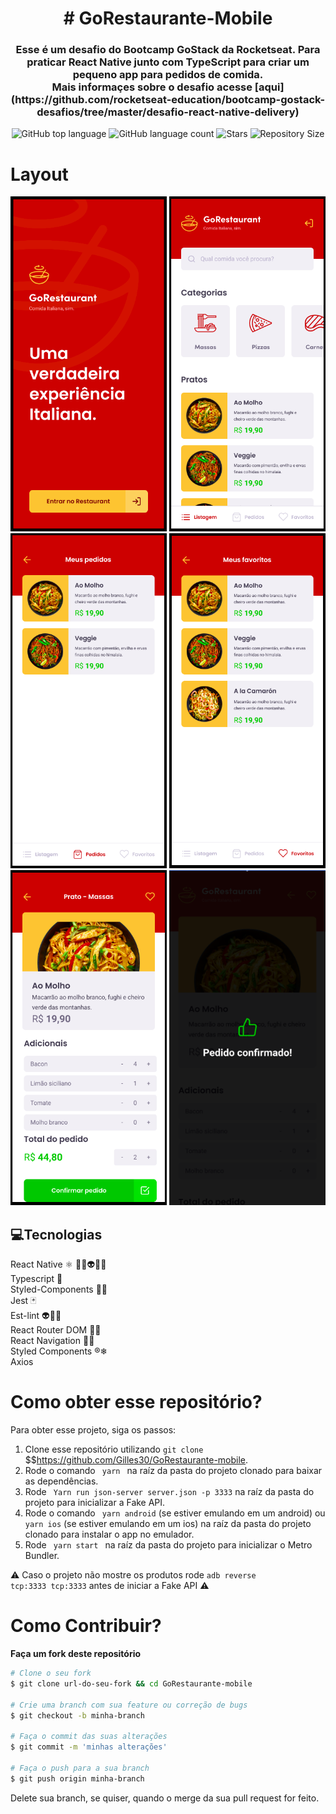 <h1 align="center">
  # GoRestaurante-Mobile
</h1>
<h3 align="center">
  Esse é um desafio do Bootcamp GoStack da Rocketseat. Para praticar React Native junto com TypeScript para criar um pequeno app para pedidos de comida.<br/> 
  Mais informaçes sobre o desafio acesse [aqui](https://github.com/rocketseat-education/bootcamp-gostack-desafios/tree/master/desafio-react-native-delivery)
</h3>

<p align="center">
      <img alt="GitHub top language" src="https://img.shields.io/github/languages/top/Gilles30/GoRestaurante-mobile?color=1db954">
      <img alt="GitHub language count" src="https://img.shields.io/github/languages/count/Gilles30/GoRestaurante-mobile?color=1db954">
      <img alt="Stars" src="https://img.shields.io/github/stars/Gilles30/GoRestaurante-mobile?color=1db954">
      <img alt="Repository Size" src="https://img.shields.io/github/repo-size/Gilles30/GoRestaurante-mobile?color=1db954">
  </p>
 
# Layout
<p align="center">
  <img src="./src/assets/homeApp.png"  width="250px" height="536px" />
  <img src="./src/assets/dashboardApp.png"  width="250px" height="536px" />
  <img src="./src/assets/pedidosApp.png"  width="250px" height="536px"/>
  <img src="./src/assets/favoritosApp.png"  width="250px" height="536px" />
  <img src="./src/assets/detalheApp.png"  width="250px" height="536px" />
  <img src="./src/assets/sucesso.png"  width="250px" height="536px" />
</p>



## :computer:Tecnologias 
React Native ⚛️ 🤖👾👽🐱‍🚀<br />
Typescript 🦕 </br>
Styled-Components 💅🏻 <br />
Jest 🃏 <br />
Est-lint 👽🐱‍🐉</br>
React Router DOM 🐱‍💻</br>
React Navigation 🌊🚢</br>
Styled Components ®❄</br>
Axios </br>
 





# Como obter esse repositório? 
Para obter esse projeto, siga os passos:
1. Clone esse repositório utilizando <code>git clone</code> $$https://github.com/Gilles30/GoRestaurante-mobile.
2. Rode o comando <code> yarn </code> na raíz da pasta do projeto clonado para baixar as dependências.
3. Rode <code> Yarn run json-server server.json -p 3333</code> na raíz da pasta do projeto para inicializar a Fake API.
4. Rode o comando <code> yarn android</code> (se estiver emulando em um android) ou <code>yarn ios</code> 
(se estiver emulando em um ios) na raíz da pasta do projeto clonado para instalar o app no emulador.
5. Rode <code> yarn start </code> na raíz da pasta do projeto para inicializar o Metro Bundler.

⚠️ Caso o projeto não mostre os produtos rode <code>adb reverse tcp:3333 tcp:3333</code> antes de iniciar a Fake API ⚠️

# Como Contribuir? 
**Faça um fork deste repositório**

```bash
# Clone o seu fork
$ git clone url-do-seu-fork && cd GoRestaurante-mobile

# Crie uma branch com sua feature ou correção de bugs
$ git checkout -b minha-branch

# Faça o commit das suas alterações
$ git commit -m 'minhas alterações'

# Faça o push para a sua branch
$ git push origin minha-branch
```

Delete sua branch, se quiser, quando o merge da sua pull request for feito. <br />


[typescript]: https://www.typescriptlang.org/
[reactjs]: https://reactjs.org
[rn]: https://facebook.github.io/react-native/
